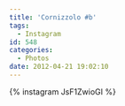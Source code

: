 ```yaml
---
title: 'Cornizzolo #b'
tags:
  - Instagram
id: 548
categories:
  - Photos
date: 2012-04-21 19:02:10
---
```


{% instagram JsF1ZwioGI %}
